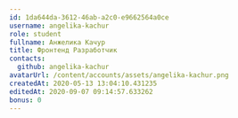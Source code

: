 ```yaml
---
id: 1da644da-3612-46ab-a2c0-e9662564a0ce	
username: angelika-kachur
role: student
fullname: Анжелика Качур
title: Фронтенд Разработчик	
contacts: 
  github: angelika-kachur	
avatarUrl: /content/accounts/assets/angelika-kachur.png	
createdAt: 2020-05-13 13:04:10.431235	
editedAt: 2020-09-07 09:14:57.633262	
bonus: 0
---
```

